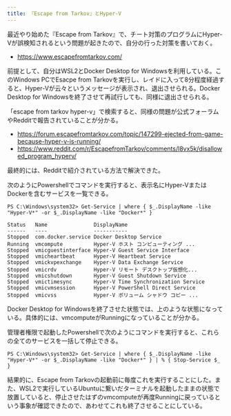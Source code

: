 ```yaml
---
title: 『Escape from Tarkov』とHyper-V
---
```


最近やり始めた『Escape from Tarkov』で、チート対策のプログラムにHyper-Vが誤検知されるという問題が起きたので、自分の行った対策を書いておく。

- https://www.escapefromtarkov.com/

前提として、自分はWSL2とDocker Desktop for Windowsを利用している。このWindows PCでEsacpe from Tarkovを実行し、レイドに入って8分程度経過すると、Hyper-Vが云々というメッセージが表示され、退出させられる。Docker Desktop for Windowsを終了させて再試行しても、同様に退出させられる。

「escape from tarkov hyper-v」で検索すると、同様の問題が公式フォーラムやRedditで報告されていることが分かる。

- https://forum.escapefromtarkov.com/topic/147299-ejected-from-game-because-hyper-v-is-running/
- https://www.reddit.com/r/EscapefromTarkov/comments/l8vx5k/disallowed_program_hyperv/

最終的には、Redditで紹介されている方法で解決できた。

次のようにPowershellでコマンドを実行すると、表示名にHyper-VまたはDockerを含むサービスを一覧できる。

```
PS C:\Windows\system32> Get-Service | where { $_.DisplayName -like "Hyper-V*" -or $_.DisplayName -like "Docker*" }

Status   Name               DisplayName
------   ----               -----------
Stopped  com.docker.service Docker Desktop Service
Running  vmcompute          Hyper-V ホスト コンピューティング ...
Stopped  vmicguestinterface Hyper-V Guest Service Interface
Stopped  vmicheartbeat      Hyper-V Heartbeat Service
Stopped  vmickvpexchange    Hyper-V Data Exchange Service
Stopped  vmicrdv            Hyper-V リモート デスクトップ仮想化...
Stopped  vmicshutdown       Hyper-V Guest Shutdown Service
Stopped  vmictimesync       Hyper-V Time Synchronization Service
Stopped  vmicvmsession      Hyper-V PowerShell Direct Service
Stopped  vmicvss            Hyper-V ボリューム シャドウ コピー ...
```

Docker Desktop for Windowsを終了させた状態では、上のような状態になっている。具体的には、vmcomputeがRunningになっていることが分かる。

管理者権限で起動したPowershellで次のようにコマンドを実行すると、これらの全てのサービスを一括して停止できる。

```
PS C:\Windows\system32> Get-Service | where { $_.DisplayName -like "Hyper-V*" -or $_.DisplayName -like "Docker*" } | % { Stop-Service $_ }
```

結果的に、Escape from Tarkovの起動前に毎度これを実行することにした。また、WSL2で実行しているUbuntuに繋いだターミナルを起動したままの状態で放置していると、停止させたはずのvmcomputeが再度Runningに戻っているという事象が確認できたので、あわせてこれも終了させることにしている。
